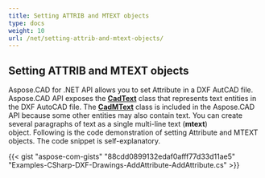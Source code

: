 ```yaml
---
title: Setting ATTRIB and MTEXT objects
type: docs
weight: 10
url: /net/setting-attrib-and-mtext-objects/
---
```


## **Setting ATTRIB and MTEXT objects**
Aspose.CAD for .NET API allows you to set Attribute in a DXF AutCAD file. Aspose.CAD API exposes the [**CadText**](https://reference.aspose.com/cad/net/aspose.cad.fileformats.cad.cadobjects/cadtext) class that represents text entities in the DXF AutoCAD file. The [**CadMText**](https://reference.aspose.com/cad/net/aspose.cad.fileformats.cad.cadobjects/cadmtext) class is included in the Aspose.CAD API because some other entities may also contain text. You can create several paragraphs of text as a single multi-line text (**mtext**) object. Following is the code demonstration of setting Attribute and MTEXT objects. The code snippet is self-explanatory.



{{< gist "aspose-com-gists" "88cdd0899132edaf0afff77d33d11ae5" "Examples-CSharp-DXF-Drawings-AddAttribute-AddAttribute.cs" >}}
